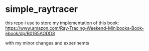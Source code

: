 # simple_raytracer

this repo i use to store my implementation of this book: https://www.amazon.com/Ray-Tracing-Weekend-Minibooks-Book-ebook/dp/B01B5AODD8

with my minor changes and experinemts

